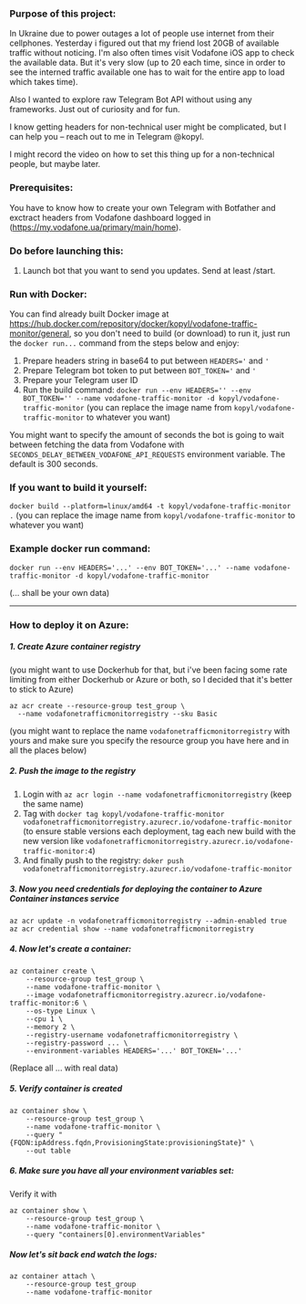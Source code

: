 ### Purpose of this project:

In Ukraine due to power outages a lot of people use internet from their cellphones.
Yesterday i figured out that my friend lost 20GB of available traffic without noticing.
I'm also often times visit Vodafone iOS app to check the available data. But it's very slow (up to 20 each time, since in order to see the interned traffic available one has to wait for the entire app to load which takes time).

Also I wanted to explore raw Telegram Bot API without using any frameworks. Just out of curiosity and for fun.

I know getting headers for non-technical user might be complicated, but I can help you – reach out to me in Telegram @kopyl.

I might record the video on how to set this thing up for a non-technical people, but maybe later.

### Prerequisites:

You have to know how to create your own Telegram with Botfather and exctract headers from Vodafone dashboard logged in (https://my.vodafone.ua/primary/main/home).

### Do before launching this:

1. Launch bot that you want to send you updates. Send at least /start.

### Run with Docker:

You can find already built Docker image at https://hub.docker.com/repository/docker/kopyl/vodafone-traffic-monitor/general, so you don't need to build (or download) to run it, just run the `docker run...` command from the steps below and enjoy:

1. Prepare headers string in base64 to put between `HEADERS='` and `'`
2. Prepare Telegram bot token to put between `BOT_TOKEN='` and `'`
3. Prepare your Telegram user ID
4. Run the build command:
   `docker run --env HEADERS='' --env BOT_TOKEN='' --name vodafone-traffic-monitor -d kopyl/vodafone-traffic-monitor`
   (you can replace the image name from `kopyl/vodafone-traffic-monitor` to whatever you want)

You might want to specify the amount of seconds the bot is going to wait between fetching the data from Vodafone with `SECONDS_DELAY_BETWEEN_VODAFONE_API_REQUESTS` environment variable. The default is 300 seconds.

### If you want to build it yourself:

`docker build --platform=linux/amd64 -t kopyl/vodafone-traffic-monitor .`
(you can replace the image name from `kopyl/vodafone-traffic-monitor` to whatever you want)

### Example docker run command:

```
docker run --env HEADERS='...' --env BOT_TOKEN='...' --name vodafone-traffic-monitor -d kopyl/vodafone-traffic-monitor
```

(... shall be your own data)

---

### How to deploy it on Azure:

##### 1. Create Azure container registry

(you might want to use Dockerhub for that, but i've been facing some rate limiting from either Dockerhub or Azure or both, so I decided that it's better to stick to Azure)

```
az acr create --resource-group test_group \
  --name vodafonetrafficmonitorregistry --sku Basic
```

(you might want to replace the name `vodafonetrafficmonitorregistry` with yours and make sure you specify the resource group you have here and in all the places below)

##### 2. Push the image to the registry

1. Login with `az acr login --name vodafonetrafficmonitorregistry` (keep the same name)
2. Tag with `docker tag kopyl/vodafone-traffic-monitor vodafonetrafficmonitorregistry.azurecr.io/vodafone-traffic-monitor` (to ensure stable versions each deployment, tag each new build with the new version like `vodafonetrafficmonitorregistry.azurecr.io/vodafone-traffic-monitor:4`)
3. And finally push to the registry: `doker push vodafonetrafficmonitorregistry.azurecr.io/vodafone-traffic-monitor`

##### 3. Now you need credentials for deploying the container to Azure Container instances service

```
az acr update -n vodafonetrafficmonitorregistry --admin-enabled true
az acr credential show --name vodafonetrafficmonitorregistry
```

##### 4. Now let's create a container:

```
az container create \
    --resource-group test_group \
    --name vodafone-traffic-monitor \
    --image vodafonetrafficmonitorregistry.azurecr.io/vodafone-traffic-monitor:6 \
    --os-type Linux \
    --cpu 1 \
    --memory 2 \
    --registry-username vodafonetrafficmonitorregistry \
    --registry-password ... \
    --environment-variables HEADERS='...' BOT_TOKEN='...'
```

(Replace all ... with real data)

##### 5. Verify container is created

```
az container show \
    --resource-group test_group \
    --name vodafone-traffic-monitor \
    --query "{FQDN:ipAddress.fqdn,ProvisioningState:provisioningState}" \
    --out table
```

##### 6. Make sure you have all your environment variables set:

Verify it with

```
az container show \
    --resource-group test_group \
    --name vodafone-traffic-monitor \
    --query "containers[0].environmentVariables"
```

##### Now let's sit back end watch the logs:

```
az container attach \
    --resource-group test_group
    --name vodafone-traffic-monitor
```
